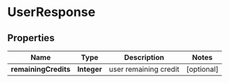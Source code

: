 
# UserResponse

## Properties
Name | Type | Description | Notes
------------ | ------------- | ------------- | -------------
**remainingCredits** | **Integer** | user remaining credit |  [optional]



